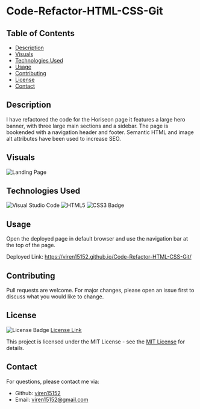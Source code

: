 # Code-Refactor-HTML-CSS-Git

## Table of Contents

* [Description](#description)
* [Visuals](#visuals)
* [Technologies Used](#technologies-used)
* [Usage](#usage)
* [Contributing](#contributing)
* [License](#license)
* [Contact](#contact)

## Description

I have refactored the code for the Horiseon page it features a large hero banner, with three large main sections and a sidebar. The page is bookended with a navigation header and footer. Semantic HTML and image alt attributes have been used to increase SEO. 

## Visuals

![Landing Page](<Screenshot 2024-03-08 at 00.14.16.png>)

## Technologies Used

![Visual Studio Code](https://img.shields.io/badge/Visual%20Studio%20Code-0078d7.svg?style=for-the-badge&logo=visual-studio-code&logoColor=white)
![HTML5](https://img.shields.io/badge/HTML5-E34F26?style=for-the-badge&logo=html5&logoColor=white)
![CSS3 Badge](https://img.shields.io/badge/CSS3-1572B6?logo=css3&logoColor=fff&style=for-the-badge)

## Usage
Open the deployed page in default browser and use the navigation bar at the top of the page. 

Deployed Link: https://viren15152.github.io/Code-Refactor-HTML-CSS-Git/

## Contributing

Pull requests are welcome. For major changes, please open an issue first
to discuss what you would like to change.


## License

![License Badge](https://img.shields.io/badge/License-MIT-yellow.svg)
[License Link](https://opensource.org/licenses/MIT)

This project is licensed under the MIT License - see the [MIT License](https://opensource.org/licenses/MIT) for details.

## Contact


  For questions, please contact me via:
  - Github: [viren15152](https://github.com/viren15152)
  - Email: viren15152@gmail.com